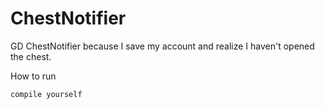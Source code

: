 # ChestNotifier
GD ChestNotifier because I save my account and realize I haven't opened the chest.

How to run
```
compile yourself
```
